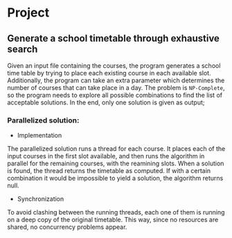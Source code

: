 # Project
## Generate a school timetable through exhaustive search

Given an input file containing the courses, the program generates a school time table by trying to place each existing course in each available slot.
Additionally, the program can take an extra parameter which determines the number of courses that can take place in a day.
The problem is `NP-Complete`, so the program needs to explore all possible combinations to find the list of acceptable solutions. 
In the end, only one solution is given as output;

### Parallelized solution:
+ Implementation

The parallelized solution runs a thread for each course.
It places each of the input courses in the first slot available,
and then runs the algorithm in parallel for the remaining courses, with the reamining slots.
When a solution is found, the thread returns the timetable as computed.
If with a certain combination it would be impossible to yield a solution, the algorithm returns null.

+ Synchronization

To avoid clashing between the running threads, each one of them is running on a deep copy of the original timetable.
This way, since no resources are shared, no concurrency problems appear.
  
